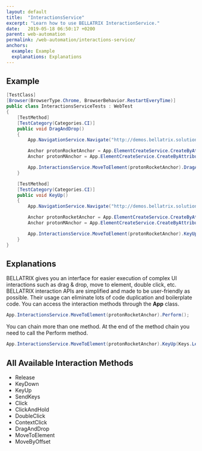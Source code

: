 ```yaml
---
layout: default
title:  "InteractionsService"
excerpt: "Learn how to use BELLATRIX InteractionService."
date:   2019-05-18 06:50:17 +0200
parent: web-automation
permalink: /web-automation/interactions-service/
anchors:
  example: Example
  explanations: Explanations
---
```

Example
-------
```csharp
[TestClass]
[Browser(BrowserType.Chrome, BrowserBehavior.RestartEveryTime)]
public class InteractionsServiceTests : WebTest
{
    [TestMethod]
    [TestCategory(Categories.CI)]
    public void DragAndDrop()
    {
        App.NavigationService.Navigate("http://demos.bellatrix.solutions/");

        Anchor protonRocketAnchor = App.ElementCreateService.CreateByAttributesContaining<Anchor>("href", "/proton-rocket/");
        Anchor protonMAnchor = App.ElementCreateService.CreateByAttributesContaining<Anchor>("href", "/proton-m/");

        App.InteractionsService.MoveToElement(protonRocketAnchor).DragAndDrop(protonRocketAnchor, protonMAnchor).Perform();
    }

    [TestMethod]
    [TestCategory(Categories.CI)]
    public void KeyUp()
    {
        App.NavigationService.Navigate("http://demos.bellatrix.solutions/");

        Anchor protonRocketAnchor = App.ElementCreateService.CreateByAttributesContaining<Anchor>("href", "/proton-rocket/");
        Anchor protonMAnchor = App.ElementCreateService.CreateByAttributesContaining<Anchor>("href", "/proton-m/");

        App.InteractionsService.MoveToElement(protonRocketAnchor).KeyUp(Keys.LeftShift).ContextClick().Perform();
    }
}
```

Explanations
------------
BELLATRIX gives you an interface for easier execution of complex UI interactions such as drag & drop, move to element, double click, etc. BELLATRIX interaction APIs are simplified and made to be user-friendly as possible. Their usage can eliminate lots of code duplication and boilerplate code. You can access the interaction methods through the **App** class.
```csharp
App.InteractionsService.MoveToElement(protonRocketAnchor).Perform();
```
You can chain more than one method. At the end of the method chain you need to call the Perform method.
```csharp
App.InteractionsService.MoveToElement(protonRocketAnchor).KeyUp(Keys.LeftShift).ContextClick().Perform();
```
All Available Interaction Methods
---------------------------------
- Release
- KeyDown
- KeyUp
- SendKeys
- Click
- ClickAndHold
- DoubleClick
- ContextClick
- DragAndDrop
- MoveToElement
- MoveByOffset